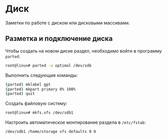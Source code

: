 # Диск

Заметки по работе с диском или дисковыми массивами.

## Разметка и подключение диска

Чтобы создать на новом диске раздел, необходимо войти в программу `parted`:

``` bash
root@linux# parted -a optimal /dev/sdb
```

Выполнить следующие команды:

``` bash
(parted) mklabel gpt
(parted) mkpart primary 0% 100%
(parted) quit
```

Создать файловую систему:

``` bash
root@linux# mkfs.xfs /dev/sdb1
```

Настроить автоматическое монтирование раздела в `/etc/fstab`:

``` bash
/dev/sdb1 /home/storage xfs defaults 0 0
```